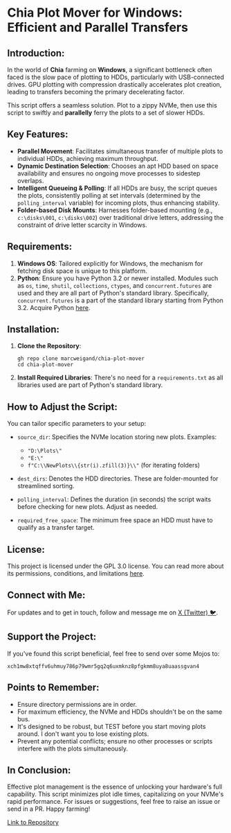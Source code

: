 # Chia Plot Mover for Windows: Efficient and Parallel Transfers

## Introduction:

In the world of **Chia** farming on **Windows**, a significant bottleneck often faced is the slow pace of plotting to HDDs, particularly with USB-connected drives. GPU plotting with compression drastically accelerates plot creation, leading to transfers becoming the primary decelerating factor.

This script offers a seamless solution. Plot to a zippy NVMe, then use this script to swiftly and **parallelly** ferry the plots to a set of slower HDDs.

## Key Features:

- **Parallel Movement**: Facilitates simultaneous transfer of multiple plots to individual HDDs, achieving maximum throughput.
- **Dynamic Destination Selection**: Chooses an apt HDD based on space availability and ensures no ongoing move processes to sidestep overlaps.
- **Intelligent Queueing & Polling**: If all HDDs are busy, the script queues the plots, consistently polling at set intervals (determined by the `polling_interval` variable) for incoming plots, thus enhancing stability.
- **Folder-based Disk Mounts**: Harnesses folder-based mounting (e.g., `c:\disks\001`, `c:\disks\002`) over traditional drive letters, addressing the constraint of drive letter scarcity in Windows.

## Requirements:

1. **Windows OS**: Tailored explicitly for Windows, the mechanism for fetching disk space is unique to this platform.
2. **Python**: Ensure you have Python 3.2 or newer installed. Modules such as `os`, `time`, `shutil`, `collections`, `ctypes`, and `concurrent.futures` are used and they are all part of Python's standard library. Specifically, `concurrent.futures` is a part of the standard library starting from Python 3.2. Acquire Python [here](https://www.python.org/downloads/windows/).

## Installation:

1. **Clone the Repository**:
   ```
   gh repo clone marcweigand/chia-plot-mover
   cd chia-plot-mover
   ```

2. **Install Required Libraries**:
   There's no need for a `requirements.txt` as all libraries used are part of Python's standard library.

## How to Adjust the Script:

You can tailor specific parameters to your setup:

- `source_dir`: Specifies the NVMe location storing new plots. Examples:
  - `"D:\Plots\"`
  - `"E:\"`
  - `f"C:\\NewPlots\\{str(i).zfill(3)}\\"` (for iterating folders)

- `dest_dirs`: Denotes the HDD directories. These are folder-mounted for streamlined sorting.
- `polling_interval`: Defines the duration (in seconds) the script waits before checking for new plots. Adjust as needed.
- `required_free_space`: The minimum free space an HDD must have to qualify as a transfer target.

## License:

This project is licensed under the GPL 3.0 license. You can read more about its permissions, conditions, and limitations [here](https://www.gnu.org/licenses/gpl-3.0.html).

## Connect with Me:

For updates and to get in touch, follow and message me on [X (Twitter) 🐦](https://twitter.com/marc_weigand).

## Support the Project:

If you've found this script beneficial, feel free to send over some Mojos to:
```
xch1mw8xtqffv6uhmuy786p79wmr5gq2q6uxmknz8pfgkmm8uya8uaassgvan4
```

## Points to Remember:

- Ensure directory permissions are in order.
- For maximum efficiency, the NVMe and HDDs shouldn't be on the same bus.
- It's designed to be robust, but TEST before you start moving plots around. I don't want you to lose existing plots.
- Prevent any potential conflicts; ensure no other processes or scripts interfere with the plots simultaneously.

## In Conclusion:

Effective plot management is the essence of unlocking your hardware's full capability. This script minimizes plot idle times, capitalizing on your NVMe's rapid performance. For issues or suggestions, feel free to raise an issue or send in a PR. Happy farming!

[Link to Repository](https://github.com/marcweigand/chia-plot-mover.git)
